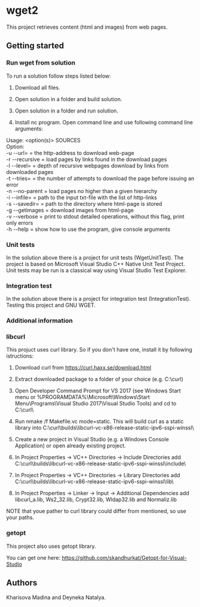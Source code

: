 # wget2
This project retrieves content (html and images) from web pages.

## Getting started

### Run wget from solution

To run a solution follow steps listed below:

1. Download all files.

2. Open solution in a folder and build solution.

3. Open solution in a folder and run solution.

4. Install nc program. Open command line and use following command line arguments:

Usage: <option(s)> SOURCES<br/>
Option:<br/>
  -u --url=<string> = the http-address to download web-page<br/>
  -r --recursive       = load pages by links found in the download pages<br/>
  -l --level=<uint> = depth of recursive webpages download by links from downloaded pages<br/>
  -t --tries=<uint> = the number of attempts to download the page before issuing an error<br/>
  -n --no-parent    = load pages no higher than a given hierarchy<br/>
  -i --infile=<path> = path to the input txt-file with the list of http-links<br/>
  -s --savedir=<path> = path to the directory where html-page is stored<br/>
  -g --getimages = download images from html-page<br/>
  -v --verbose = print to stdout detailed operations, without this flag, print only errors<br/>
  -h --help =  show how to use the program, give console arguments<br/>
  
  
### Unit tests

In the solution above there is a project for unit tests (WgetUnitTest). The project is based on Microsoft Visual Studio C++ Native Unit Test Project. Unit tests may be run is a classical way using Visual Studio Test Explorer.

### Integration test
In the solution above there is a project for integration test (IntegrationTest). Testing this project and GNU WGET.

 ### Additional information

### libcurl

This projuct uses curl library. So if you don't have one, install it by following istructions:

1. Download curl from https://curl.haxx.se/download.html

2. Extract downloaded package to a folder of your choice (e.g. C:\curl\)

3. Open Developer Command Prompt for VS 2017 (see Windows Start menu or %PROGRAMDATA%\Microsoft\Windows\Start Menu\Programs\Visual Studio 2017\Visual Studio Tools\) and cd to C:\curl\

4. Run nmake /f Makefile.vc mode=static. This will build curl as a static library into C:\curl\builds\libcurl-vc-x86-release-static-ipv6-sspi-winssl\

5. Create a new project in Visual Studio (e.g. a Windows Console Application) or open already existing project.

6. In Project Properties -> VC++ Directories -> Include Directories add C:\curl\builds\libcurl-vc-x86-release-static-ipv6-sspi-winssl\include\

7. In Project Properties -> VC++ Directories -> Library Directories add C:\curl\builds\libcurl-vc-x86-release-static-ipv6-sspi-winssl\lib\

8. In Project Properties -> Linker -> Input -> Additional Dependencies add libcurl_a.lib, Ws2_32.lib, Crypt32.lib, Wldap32.lib and Normaliz.lib
 
NOTE that youe pather to curl library could differ from mentioned, so use your paths.
  
### getopt

This project also uses getopt library. 

You can get one here: https://github.com/skandhurkat/Getopt-for-Visual-Studio

## Authors

Kharisova Madina and Deyneka Natalya.

